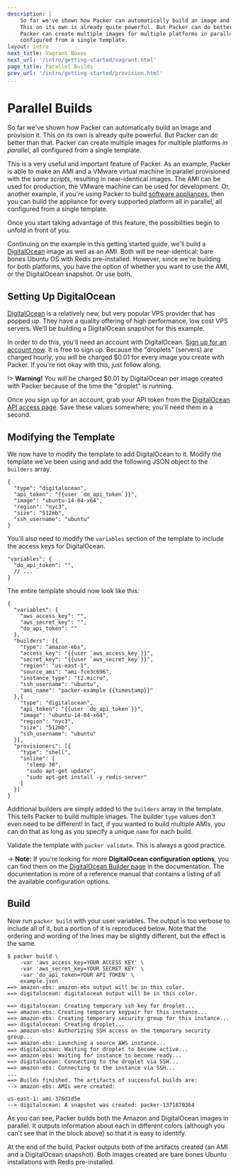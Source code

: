 ```yaml
---
description: |
    So far we've shown how Packer can automatically build an image and provision it.
    This on its own is already quite powerful. But Packer can do better than that.
    Packer can create multiple images for multiple platforms in parallel, all
    configured from a single template.
layout: intro
next_title: Vagrant Boxes
next_url: '/intro/getting-started/vagrant.html'
page_title: Parallel Builds
prev_url: '/intro/getting-started/provision.html'
...
```


# Parallel Builds

So far we've shown how Packer can automatically build an image and provision it.
This on its own is already quite powerful. But Packer can do better than that.
Packer can create multiple images for multiple platforms *in parallel*, all
configured from a single template.

This is a very useful and important feature of Packer. As an example, Packer is
able to make an AMI and a VMware virtual machine in parallel provisioned with
the *same scripts*, resulting in near-identical images. The AMI can be used for
production, the VMware machine can be used for development. Or, another example,
if you're using Packer to build [software
appliances](https://en.wikipedia.org/wiki/Software_appliance), then you can build
the appliance for every supported platform all in parallel, all configured from
a single template.

Once you start taking advantage of this feature, the possibilities begin to
unfold in front of you.

Continuing on the example in this getting started guide, we'll build a
[DigitalOcean](http://www.digitalocean.com) image as well as an AMI. Both will
be near-identical: bare bones Ubuntu OS with Redis pre-installed. However, since
we're building for both platforms, you have the option of whether you want to
use the AMI, or the DigitalOcean snapshot. Or use both.

## Setting Up DigitalOcean

[DigitalOcean](https://www.digitalocean.com/) is a relatively new, but very
popular VPS provider that has popped up. They have a quality offering of high
performance, low cost VPS servers. We'll be building a DigitalOcean snapshot for
this example.

In order to do this, you'll need an account with DigitalOcean. [Sign up for an
account now](https://www.digitalocean.com/). It is free to sign up. Because the
"droplets" (servers) are charged hourly, you *will* be charged $0.01 for every
image you create with Packer. If you're not okay with this, just follow along.

!&gt; **Warning!** You *will* be charged $0.01 by DigitalOcean per image
created with Packer because of the time the "droplet" is running.

Once you sign up for an account, grab your API token from the [DigitalOcean API
access page](https://cloud.digitalocean.com/settings/applications). Save these
values somewhere; you'll need them in a second.

## Modifying the Template

We now have to modify the template to add DigitalOcean to it. Modify the
template we've been using and add the following JSON object to the `builders`
array.

``` {.javascript}
{
  "type": "digitalocean",
  "api_token": "{{user `do_api_token`}}",
  "image": "ubuntu-14-04-x64",
  "region": "nyc3",
  "size": "512mb",
  "ssh_username": "ubuntu"
}
```

You'll also need to modify the `variables` section of the template to include
the access keys for DigitalOcean.

``` {.javascript}
"variables": {
  "do_api_token": "",
  // ...
}
```

The entire template should now look like this:

``` {.javascript}
{
  "variables": {
    "aws_access_key": "",
    "aws_secret_key": "",
    "do_api_token": ""
  },
  "builders": [{
    "type": "amazon-ebs",
    "access_key": "{{user `aws_access_key`}}",
    "secret_key": "{{user `aws_secret_key`}}",
    "region": "us-east-1",
    "source_ami": "ami-fce3c696",
    "instance_type": "t2.micro",
    "ssh_username": "ubuntu",
    "ami_name": "packer-example {{timestamp}}"
  },{
    "type": "digitalocean",
    "api_token": "{{user `do_api_token`}}",
    "image": "ubuntu-14-04-x64",
    "region": "nyc3",
    "size": "512mb",
    "ssh_username": "ubuntu"
  }],
  "provisioners": [{
    "type": "shell",
    "inline": [
      "sleep 30",
      "sudo apt-get update",
      "sudo apt-get install -y redis-server"
    ]
  }]
}
```

Additional builders are simply added to the `builders` array in the template.
This tells Packer to build multiple images. The builder `type` values don't even
need to be different! In fact, if you wanted to build multiple AMIs, you can do
that as long as you specify a unique `name` for each build.

Validate the template with `packer validate`. This is always a good practice.

-&gt; **Note:** If you're looking for more **DigitalOcean configuration
options**, you can find them on the [DigitalOcean Builder
page](/docs/builders/digitalocean.html) in the documentation. The documentation
is more of a reference manual that contains a listing of all the available
configuration options.

## Build

Now run `packer build` with your user variables. The output is too verbose to
include all of it, but a portion of it is reproduced below. Note that the
ordering and wording of the lines may be slightly different, but the effect is
the same.

``` {.text}
$ packer build \
    -var 'aws_access_key=YOUR ACCESS KEY' \
    -var 'aws_secret_key=YOUR SECRET KEY' \
    -var 'do_api_token=YOUR API TOKEN' \
    example.json
==> amazon-ebs: amazon-ebs output will be in this color.
==> digitalocean: digitalocean output will be in this color.

==> digitalocean: Creating temporary ssh key for droplet...
==> amazon-ebs: Creating temporary keypair for this instance...
==> amazon-ebs: Creating temporary security group for this instance...
==> digitalocean: Creating droplet...
==> amazon-ebs: Authorizing SSH access on the temporary security group...
==> amazon-ebs: Launching a source AWS instance...
==> digitalocean: Waiting for droplet to become active...
==> amazon-ebs: Waiting for instance to become ready...
==> digitalocean: Connecting to the droplet via SSH...
==> amazon-ebs: Connecting to the instance via SSH...
...
==> Builds finished. The artifacts of successful builds are:
--> amazon-ebs: AMIs were created:

us-east-1: ami-376d1d5e
--> digitalocean: A snapshot was created: packer-1371870364
```

As you can see, Packer builds both the Amazon and DigitalOcean images in
parallel. It outputs information about each in different colors (although you
can't see that in the block above) so that it is easy to identify.

At the end of the build, Packer outputs both of the artifacts created (an AMI
and a DigitalOcean snapshot). Both images created are bare bones Ubuntu
installations with Redis pre-installed.

